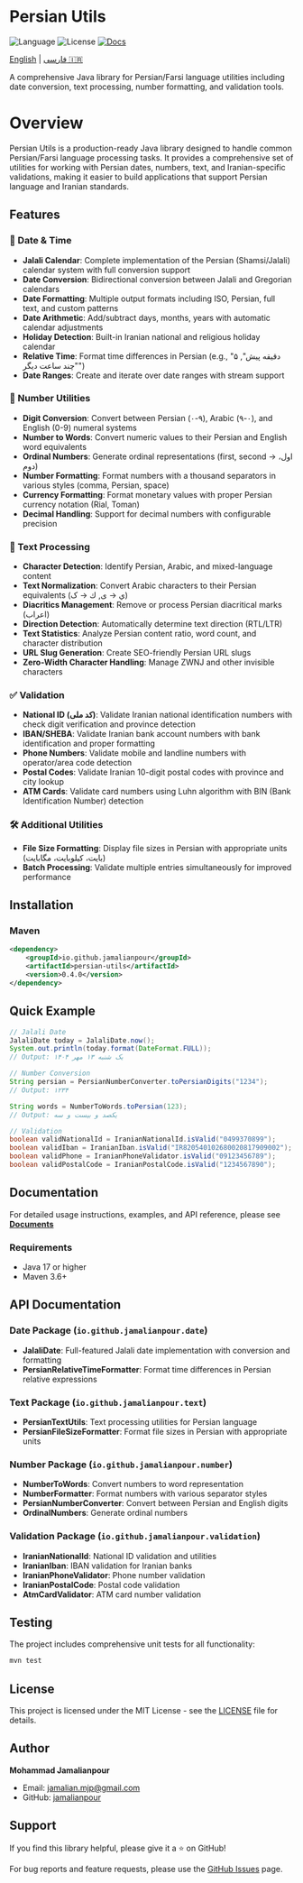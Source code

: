 # Persian Utils

![Language](https://img.shields.io/badge/language-Java-blue)
![License](https://img.shields.io/github/license/jamalianpour/persianutils)
[![Docs](https://img.shields.io/badge/docs-available-brightgreen.svg)](https://jamalianpour.github.io/persian-utils/)

[English](README.md) | [فارسی 🇮🇷](README_FA.md)

A comprehensive Java library for Persian/Farsi language utilities including date conversion, text processing, number formatting, and validation tools.

# Overview
Persian Utils is a production-ready Java library designed to handle common Persian/Farsi language processing tasks. It provides a comprehensive set of utilities for working with Persian dates, numbers, text, and Iranian-specific validations, making it easier to build applications that support Persian language and Iranian standards.

## Features

### 📅 Date & Time
- **Jalali Calendar**: Complete implementation of the Persian (Shamsi/Jalali) calendar system with full conversion support
- **Date Conversion**: Bidirectional conversion between Jalali and Gregorian calendars
- **Date Formatting**: Multiple output formats including ISO, Persian, full text, and custom patterns
- **Date Arithmetic**: Add/subtract days, months, years with automatic calendar adjustments
- **Holiday Detection**: Built-in Iranian national and religious holiday calendar
- **Relative Time**: Format time differences in Persian (e.g., "۵ دقیقه پیش", "چند ساعت دیگر")
- **Date Ranges**: Create and iterate over date ranges with stream support

### 🔢 Number Utilities
- **Digit Conversion**: Convert between Persian (۰-۹), Arabic (٠-٩), and English (0-9) numeral systems
- **Number to Words**: Convert numeric values to their Persian and English word equivalents
- **Ordinal Numbers**: Generate ordinal representations (first, second → اول، دوم)
- **Number Formatting**: Format numbers with a thousand separators in various styles (comma, Persian, space)
- **Currency Formatting**: Format monetary values with proper Persian currency notation (Rial, Toman)
- **Decimal Handling**: Support for decimal numbers with configurable precision

### 📝 Text Processing
- **Character Detection**: Identify Persian, Arabic, and mixed-language content
- **Text Normalization**: Convert Arabic characters to their Persian equivalents (ي → ی, ك → ک)
- **Diacritics Management**: Remove or process Persian diacritical marks (اعراب)
- **Direction Detection**: Automatically determine text direction (RTL/LTR)
- **Text Statistics**: Analyze Persian content ratio, word count, and character distribution
- **URL Slug Generation**: Create SEO-friendly Persian URL slugs
- **Zero-Width Character Handling**: Manage ZWNJ and other invisible characters

### ✅ Validation
- **National ID (کد ملی)**: Validate Iranian national identification numbers with check digit verification and province detection
- **IBAN/SHEBA**: Validate Iranian bank account numbers with bank identification and proper formatting
- **Phone Numbers**: Validate mobile and landline numbers with operator/area code detection
- **Postal Codes**: Validate Iranian 10-digit postal codes with province and city lookup
- **ATM Cards**: Validate card numbers using Luhn algorithm with BIN (Bank Identification Number) detection

### 🛠️ Additional Utilities
- **File Size Formatting**: Display file sizes in Persian with appropriate units (بایت، کیلوبایت، مگابایت)
- **Batch Processing**: Validate multiple entries simultaneously for improved performance

## Installation

### Maven
```xml
<dependency>
    <groupId>io.github.jamalianpour</groupId>
    <artifactId>persian-utils</artifactId>
    <version>0.4.0</version>
</dependency>
```

## Quick Example

```java
// Jalali Date
JalaliDate today = JalaliDate.now();
System.out.println(today.format(DateFormat.FULL));
// Output: یک شنبه ۱۳ مهر ۱۴۰۴

// Number Conversion
String persian = PersianNumberConverter.toPersianDigits("1234");
// Output: ۱۲۳۴

String words = NumberToWords.toPersian(123);
// Output: یکصد و بیست و سه

// Validation
boolean validNationalId = IranianNationalId.isValid("0499370899");
boolean validIban = IranianIban.isValid("IR820540102680020817909002");
boolean validPhone = IranianPhoneValidator.isValid("09123456789");
boolean validPostalCode = IranianPostalCode.isValid("1234567890");
```

## Documentation

For detailed usage instructions, examples, and API reference, please see **[Documents](https://jamalianpour.github.io/persian-utils/)**

### Requirements
- Java 17 or higher
- Maven 3.6+

## API Documentation

### Date Package (`io.github.jamalianpour.date`)
- **JalaliDate**: Full-featured Jalali date implementation with conversion and formatting
- **PersianRelativeTimeFormatter**: Format time differences in Persian relative expressions

### Text Package (`io.github.jamalianpour.text`)
- **PersianTextUtils**: Text processing utilities for Persian language
- **PersianFileSizeFormatter**: Format file sizes in Persian with appropriate units

### Number Package (`io.github.jamalianpour.number`)
- **NumberToWords**: Convert numbers to word representation
- **NumberFormatter**: Format numbers with various separator styles
- **PersianNumberConverter**: Convert between Persian and English digits
- **OrdinalNumbers**: Generate ordinal numbers

### Validation Package (`io.github.jamalianpour.validation`)
- **IranianNationalId**: National ID validation and utilities
- **IranianIban**: IBAN validation for Iranian banks
- **IranianPhoneValidator**: Phone number validation
- **IranianPostalCode**: Postal code validation
- **AtmCardValidator**: ATM card number validation

## Testing

The project includes comprehensive unit tests for all functionality:

```bash
mvn test
```

## License

This project is licensed under the MIT License - see the [LICENSE](https://github.com/Jamalianpour/persian-utils/blob/master/LICENSE) file for details.

## Author

**Mohammad Jamalianpour**
- Email: jamalian.mjp@gmail.com
- GitHub: [jamalianpour](https://github.com/jamalianpour)

## Support

If you find this library helpful, please give it a ⭐️ on GitHub!

For bug reports and feature requests, please use the [GitHub Issues](https://github.com/jamalianpour/persian-utils/issues) page.